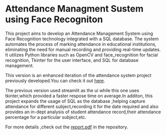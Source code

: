 <h1>Attendance Managment Sustem using Face Recogniton</h1>

This project aims to develop an Attendance Management System using Face Recognition technology integrated with a SQL database. The system automates the process of marking attendance in educational institutions, eliminating the need for manual recording and providing real-time updates. It utilizes Python libraries such as OpenCV and face_recognition for facial recognition, Tkinter for the user interface, and SQL for database management.

This version is an enhanced iteration of the attendance system project previously developed.You can check it out [here](https://github.com/KavishS12/Attendance-using-Face-Recognition).

The previous version used streamlit as the ui while this one uses tkinter,which provided a faster respose time on average.In additon, this project expands the usage of SQL as the database ,helping capture attendance for different subject,recording it for the date required and also provides an in-dept analysis of student attendance record,their attendance percentage for a particular subject,etc.

For more details ,check out the [report.pdf](https://github.com/KavishS12/Attendance-using-Face-Recognition-with-tkinter/blob/main/Report.pdf) in the repository.
